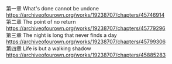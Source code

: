 第一章 What's done cannot be undone https://archiveofourown.org/works/19238707/chapters/45746914                                          
第二章 The point of no return https://archiveofourown.org/works/19238707/chapters/45779296                                               
第三章 The night is long that never finds a day https://archiveofourown.org/works/19238707/chapters/45799306                          
第四章 Life is but a walking shadow https://archiveofourown.org/works/19238707/chapters/45885283                                          
